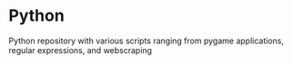 # Python
Python repository with various scripts ranging from pygame applications, regular expressions, and webscraping
